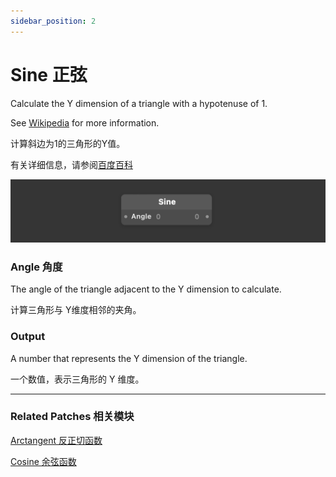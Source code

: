 ```yaml
---
sidebar_position: 2
---
```


# Sine 正弦

Calculate the Y dimension of a triangle with a hypotenuse of 1.

See [Wikipedia](https://en.wikipedia.org/wiki/Trigonometric_functions) for more information.

计算斜边为1的三角形的Y值。

有关详细信息，请参阅[百度百科](https://link.jianshu.com/?t=http://baike.baidu.com/link?url=LHHVermrOYp8XKHATVvRg21Vj4eRaCXqGk6RoMr0_0rDuUUbseZeTiQIiRIBGbTHugB_2noAlJhOXBqO5L9NF31T669u77XzjiBM7X1XGELJgca6XgAsz0sNsWxNluEePz5-lfBVeMDS3Zho-q2vwa)

![Image](./../../../static/img/docs/Math/sine.png)

### Angle 角度

The angle of the triangle adjacent to the Y dimension to calculate.

计算三角形与 Y维度相邻的夹角。

### Output

A number that represents the Y dimension of the triangle.

一个数值，表示三角形的 Y 维度。

------

### Related Patches 相关模块

[Arctangent 反正切函数](./Arctangent.md)

[Cosine 余弦函数](./Cosine.md)
